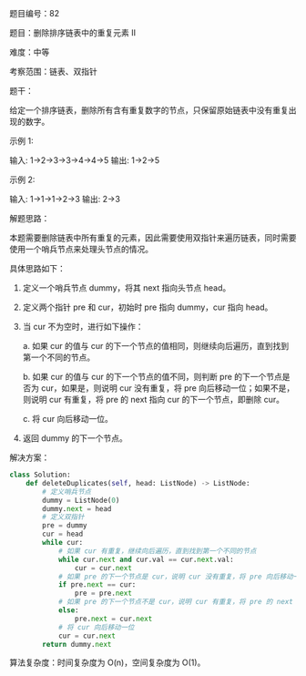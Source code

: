 题目编号：82

题目：删除排序链表中的重复元素 II

难度：中等

考察范围：链表、双指针

题干：

给定一个排序链表，删除所有含有重复数字的节点，只保留原始链表中没有重复出现的数字。

示例 1:

输入: 1->2->3->3->4->4->5
输出: 1->2->5

示例 2:

输入: 1->1->1->2->3
输出: 2->3

解题思路：

本题需要删除链表中所有重复的元素，因此需要使用双指针来遍历链表，同时需要使用一个哨兵节点来处理头节点的情况。

具体思路如下：

1. 定义一个哨兵节点 dummy，将其 next 指向头节点 head。

2. 定义两个指针 pre 和 cur，初始时 pre 指向 dummy，cur 指向 head。

3. 当 cur 不为空时，进行如下操作：

   a. 如果 cur 的值与 cur 的下一个节点的值相同，则继续向后遍历，直到找到第一个不同的节点。

   b. 如果 cur 的值与 cur 的下一个节点的值不同，则判断 pre 的下一个节点是否为 cur，如果是，则说明 cur 没有重复，将 pre 向后移动一位；如果不是，则说明 cur 有重复，将 pre 的 next 指向 cur 的下一个节点，即删除 cur。

   c. 将 cur 向后移动一位。

4. 返回 dummy 的下一个节点。

解决方案：

```python
class Solution:
    def deleteDuplicates(self, head: ListNode) -> ListNode:
        # 定义哨兵节点
        dummy = ListNode(0)
        dummy.next = head
        # 定义双指针
        pre = dummy
        cur = head
        while cur:
            # 如果 cur 有重复，继续向后遍历，直到找到第一个不同的节点
            while cur.next and cur.val == cur.next.val:
                cur = cur.next
            # 如果 pre 的下一个节点是 cur，说明 cur 没有重复，将 pre 向后移动一位
            if pre.next == cur:
                pre = pre.next
            # 如果 pre 的下一个节点不是 cur，说明 cur 有重复，将 pre 的 next 指向 cur 的下一个节点，即删除 cur
            else:
                pre.next = cur.next
            # 将 cur 向后移动一位
            cur = cur.next
        return dummy.next
```

算法复杂度：时间复杂度为 O(n)，空间复杂度为 O(1)。